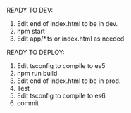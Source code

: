 READY TO DEV:
1) Edit end of index.html to be in dev.
2) npm start
3) Edit app/*.ts or index.html as needed

READY TO DEPLOY:

1) Edit tsconfig to compile to es5
2) npm run build
3) Edit end of index.html to be in prod.
4) Test
5) Edit tsconfig to compile to es6
6) commit